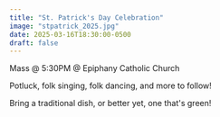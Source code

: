 ```yaml
---
title: "St. Patrick's Day Celebration"
image: "stpatrick_2025.jpg"
date: 2025-03-16T18:30:00-0500
draft: false
---
```


Mass @ 5:30PM @ Epiphany Catholic Church

Potluck, folk singing, folk dancing, and more to follow!

Bring a traditional dish, or better yet, one that's green!